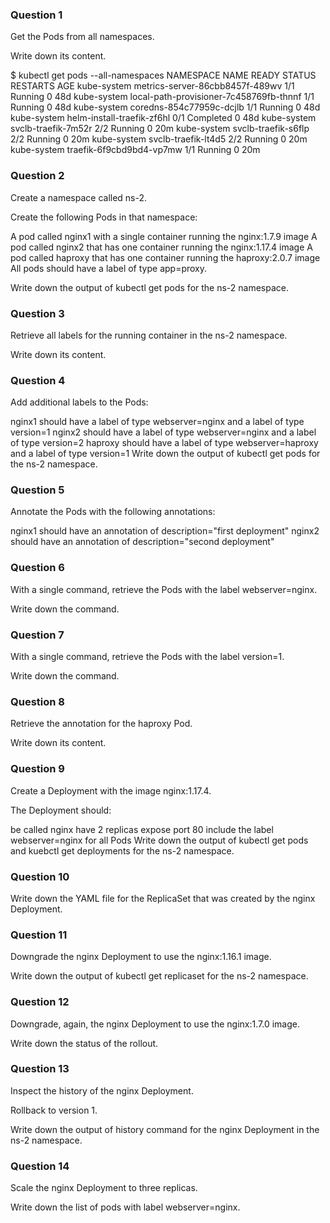 ### Question 1
Get the Pods from all namespaces.

Write down its content.

$ kubectl get pods --all-namespaces 
NAMESPACE     NAME                                      READY   STATUS             RESTARTS   AGE
kube-system   metrics-server-86cbb8457f-489wv           1/1     Running            0          48d
kube-system   local-path-provisioner-7c458769fb-thnnf   1/1     Running            0          48d
kube-system   coredns-854c77959c-dcjlb                  1/1     Running            0          48d
kube-system   helm-install-traefik-zf6hl                0/1     Completed          0          48d
kube-system   svclb-traefik-7m52r                       2/2     Running            0          20m
kube-system   svclb-traefik-s6flp                       2/2     Running            0          20m
kube-system   svclb-traefik-lt4d5                       2/2     Running            0          20m
kube-system   traefik-6f9cbd9bd4-vp7mw                  1/1     Running            0          20m



### Question 2
Create a namespace called ns-2.

Create the following Pods in that namespace:

A pod called nginx1 with a single container running the nginx:1.7.9 image
A pod called nginx2 that has one container running the nginx:1.17.4 image
A pod called haproxy that has one container running the haproxy:2.0.7 image
All pods should have a label of type app=proxy.

Write down the output of kubectl get pods for the ns-2 namespace.

### Question 3
Retrieve all labels for the running container in the ns-2 namespace.

Write down its content.

### Question 4
Add additional labels to the Pods:

nginx1 should have a label of type webserver=nginx and a label of type version=1
nginx2 should have a label of type webserver=nginx and a label of type version=2
haproxy should have a label of type webserver=haproxy and a label of type version=1
Write down the output of kubectl get pods for the ns-2 namespace.

### Question 5
Annotate the Pods with the following annotations:

nginx1 should have an annotation of description="first deployment"
nginx2 should have an annotation of description="second deployment"

### Question 6
With a single command, retrieve the Pods with the label webserver=nginx.

Write down the command.

### Question 7
With a single command, retrieve the Pods with the label version=1.

Write down the command.

### Question 8
Retrieve the annotation for the haproxy Pod.

Write down its content.

### Question 9
Create a Deployment with the image nginx:1.17.4.

The Deployment should:

be called nginx
have 2 replicas
expose port 80
include the label webserver=nginx for all Pods
Write down the output of kubectl get pods and kuebctl get deployments for the ns-2 namespace.

### Question 10
Write down the YAML file for the ReplicaSet that was created by the nginx Deployment.

### Question 11
Downgrade the nginx Deployment to use the nginx:1.16.1 image.

Write down the output of kubectl get replicaset for the ns-2 namespace.

### Question 12
Downgrade, again, the nginx Deployment to use the nginx:1.7.0 image.

Write down the status of the rollout.

### Question 13
Inspect the history of the nginx Deployment.

Rollback to version 1.

Write down the output of history command for the nginx Deployment in the ns-2 namespace.

### Question 14
Scale the nginx Deployment to three replicas.

Write down the list of pods with label webserver=nginx.


